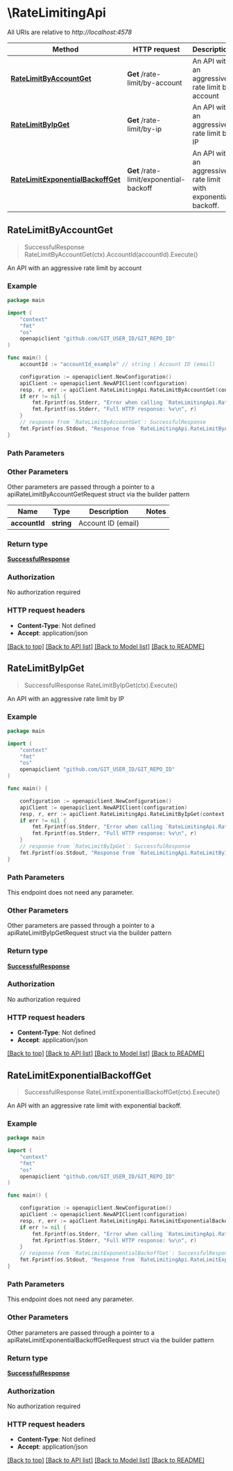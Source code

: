 # \RateLimitingApi

All URIs are relative to *http://localhost:4578*

Method | HTTP request | Description
------------- | ------------- | -------------
[**RateLimitByAccountGet**](RateLimitingApi.md#RateLimitByAccountGet) | **Get** /rate-limit/by-account | An API with an aggressive rate limit by account
[**RateLimitByIpGet**](RateLimitingApi.md#RateLimitByIpGet) | **Get** /rate-limit/by-ip | An API with an aggressive rate limit by IP
[**RateLimitExponentialBackoffGet**](RateLimitingApi.md#RateLimitExponentialBackoffGet) | **Get** /rate-limit/exponential-backoff | An API with an aggressive rate limit with exponential backoff.



## RateLimitByAccountGet

> SuccessfulResponse RateLimitByAccountGet(ctx).AccountId(accountId).Execute()

An API with an aggressive rate limit by account

### Example

```go
package main

import (
    "context"
    "fmt"
    "os"
    openapiclient "github.com/GIT_USER_ID/GIT_REPO_ID"
)

func main() {
    accountId := "accountId_example" // string | Account ID (email)

    configuration := openapiclient.NewConfiguration()
    apiClient := openapiclient.NewAPIClient(configuration)
    resp, r, err := apiClient.RateLimitingApi.RateLimitByAccountGet(context.Background()).AccountId(accountId).Execute()
    if err != nil {
        fmt.Fprintf(os.Stderr, "Error when calling `RateLimitingApi.RateLimitByAccountGet``: %v\n", err)
        fmt.Fprintf(os.Stderr, "Full HTTP response: %v\n", r)
    }
    // response from `RateLimitByAccountGet`: SuccessfulResponse
    fmt.Fprintf(os.Stdout, "Response from `RateLimitingApi.RateLimitByAccountGet`: %v\n", resp)
}
```

### Path Parameters



### Other Parameters

Other parameters are passed through a pointer to a apiRateLimitByAccountGetRequest struct via the builder pattern


Name | Type | Description  | Notes
------------- | ------------- | ------------- | -------------
 **accountId** | **string** | Account ID (email) |

### Return type

[**SuccessfulResponse**](SuccessfulResponse.md)

### Authorization

No authorization required

### HTTP request headers

- **Content-Type**: Not defined
- **Accept**: application/json

[[Back to top]](#) [[Back to API list]](../README.md#documentation-for-api-endpoints)
[[Back to Model list]](../README.md#documentation-for-models)
[[Back to README]](../README.md)


## RateLimitByIpGet

> SuccessfulResponse RateLimitByIpGet(ctx).Execute()

An API with an aggressive rate limit by IP

### Example

```go
package main

import (
    "context"
    "fmt"
    "os"
    openapiclient "github.com/GIT_USER_ID/GIT_REPO_ID"
)

func main() {

    configuration := openapiclient.NewConfiguration()
    apiClient := openapiclient.NewAPIClient(configuration)
    resp, r, err := apiClient.RateLimitingApi.RateLimitByIpGet(context.Background()).Execute()
    if err != nil {
        fmt.Fprintf(os.Stderr, "Error when calling `RateLimitingApi.RateLimitByIpGet``: %v\n", err)
        fmt.Fprintf(os.Stderr, "Full HTTP response: %v\n", r)
    }
    // response from `RateLimitByIpGet`: SuccessfulResponse
    fmt.Fprintf(os.Stdout, "Response from `RateLimitingApi.RateLimitByIpGet`: %v\n", resp)
}
```

### Path Parameters

This endpoint does not need any parameter.

### Other Parameters

Other parameters are passed through a pointer to a apiRateLimitByIpGetRequest struct via the builder pattern


### Return type

[**SuccessfulResponse**](SuccessfulResponse.md)

### Authorization

No authorization required

### HTTP request headers

- **Content-Type**: Not defined
- **Accept**: application/json

[[Back to top]](#) [[Back to API list]](../README.md#documentation-for-api-endpoints)
[[Back to Model list]](../README.md#documentation-for-models)
[[Back to README]](../README.md)


## RateLimitExponentialBackoffGet

> SuccessfulResponse RateLimitExponentialBackoffGet(ctx).Execute()

An API with an aggressive rate limit with exponential backoff.

### Example

```go
package main

import (
    "context"
    "fmt"
    "os"
    openapiclient "github.com/GIT_USER_ID/GIT_REPO_ID"
)

func main() {

    configuration := openapiclient.NewConfiguration()
    apiClient := openapiclient.NewAPIClient(configuration)
    resp, r, err := apiClient.RateLimitingApi.RateLimitExponentialBackoffGet(context.Background()).Execute()
    if err != nil {
        fmt.Fprintf(os.Stderr, "Error when calling `RateLimitingApi.RateLimitExponentialBackoffGet``: %v\n", err)
        fmt.Fprintf(os.Stderr, "Full HTTP response: %v\n", r)
    }
    // response from `RateLimitExponentialBackoffGet`: SuccessfulResponse
    fmt.Fprintf(os.Stdout, "Response from `RateLimitingApi.RateLimitExponentialBackoffGet`: %v\n", resp)
}
```

### Path Parameters

This endpoint does not need any parameter.

### Other Parameters

Other parameters are passed through a pointer to a apiRateLimitExponentialBackoffGetRequest struct via the builder pattern


### Return type

[**SuccessfulResponse**](SuccessfulResponse.md)

### Authorization

No authorization required

### HTTP request headers

- **Content-Type**: Not defined
- **Accept**: application/json

[[Back to top]](#) [[Back to API list]](../README.md#documentation-for-api-endpoints)
[[Back to Model list]](../README.md#documentation-for-models)
[[Back to README]](../README.md)
